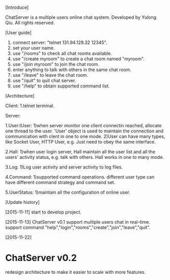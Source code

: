 [Introduce]

ChatServer is a multiple users online chat system.
Developed by Yulong Qiu.
All rights reserved.

[User guide]

1. connect server: "telnet 131.94.129.32 12345".
2. set your user name.
3. use "/rooms" to check all chat rooms available.
4. use "/create myroom" to create a chat room named "myroom".
5. use "/join myroom" to join the chat room.
6. enter anything to talk with others in the same chat room.
7. use "/leave" to leave the chat room.
8. use "/quit" to quit chat server.
9. use "/help" to obtain supported command list.

[Architecture]

Client:
1.telnet terminal.

Server:

1.User:IUser:
  1)when server monitor one client connectin reached, allocate one thread to the user. 'User' object is used to maintain the connection and communication with clent in one to one mode.
  2)User can have many types, like Socket User, HTTP User, e.g. Just need to obey the same interface.
  
2.Hall:
  1)when user login server, Hall maintain all the user list and all the users' activity status, e.g. talk with others. Hall works in one to many mode.
  
3.Log:
  1)Log user activity and server activity to log files.
  
4.Command:
  1)supported command operations. different user type can have different command strategy and command set.
  
5.UserStatus:
  1)maintain all the configuration of online user.

[Update history]

[2015-11-11]
start to develop project.

[2015-11-13]
ChatServer v0.1
support multiple users chat in real-time.
support command "help","login","rooms","create","join","leave","quit".

[2015-11-22]
# ChatServer v0.2
redesign architecture to make it easier to scale with more features.
